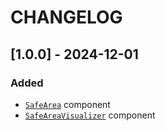 ﻿# CHANGELOG

## [1.0.0] - 2024-12-01

### Added
- [`SafeArea`](https://hadrienestela.github.io/com.hadrienestela.ui.safe-area/api/HadrienEstela.UI.SafeArea.SafeArea.html) component
- [`SafeAreaVisualizer`](https://hadrienestela.github.io/com.hadrienestela.ui.safe-area/api/HadrienEstela.UI.SafeArea.SafeAreaVisualizer.html) component